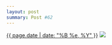 ```yaml
---
layout: post
summary: Post #62
---
```


<p>
  <time><a href="/62">{{ page.date | date: "%B %e, %Y" }}</a></time>
  <a href="/62"><img src="{{ site.assets_url }}/62-640.jpg" srcset="{{ site.assets_url }}/62-1280.jpg 1280w, {{ site.assets_url }}/62-960.jpg 960w, {{ site.assets_url }}/62-640.jpg 640w, {{ site.assets_url }}/62-320.jpg 320w" sizes="(min-width: 700px) 50vw, calc(100vw - 2rem)" /></a>
</p>
